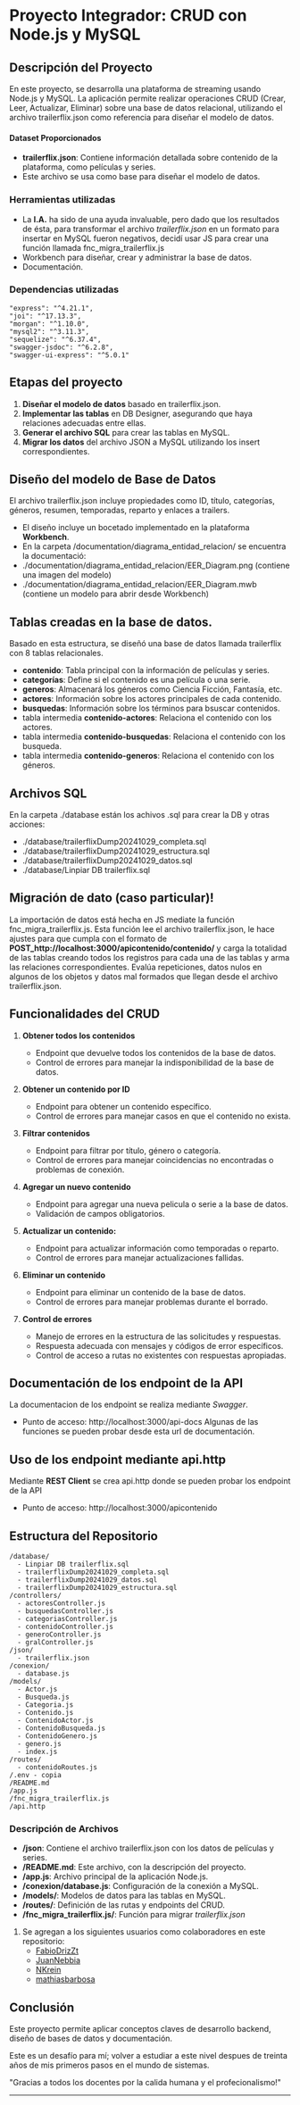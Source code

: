 # Proyecto Integrador: CRUD con Node.js y MySQL

## Descripción del Proyecto

En este proyecto, se desarrolla una plataforma de streaming usando Node.js y MySQL. La aplicación permite realizar operaciones CRUD (Crear, Leer, Actualizar, Eliminar) sobre una base de datos relacional, utilizando el archivo trailerflix.json como referencia para diseñar el modelo de datos.

#### Dataset Proporcionados

- **trailerflix.json**: Contiene información detallada sobre contenido de la plataforma, como películas y series. 
- Este archivo se usa como base para diseñar el modelo de datos.

### Herramientas utilizadas
- La **I.A.** ha sido de una ayuda invaluable, pero dado que los resultados de ésta, para transformar el archivo *trailerflix.json* en un formato para insertar en MySQL fueron negativos, decidí usar JS para crear una función  llamada fnc_migra_trailerflix.js 
- Workbench para diseñar, crear y administrar la base de datos.
- Documentación.

### Dependencias utilizadas
    "express": "^4.21.1",
    "joi": "^17.13.3",
    "morgan": "^1.10.0",
    "mysql2": "^3.11.3",
    "sequelize": "^6.37.4",
    "swagger-jsdoc": "^6.2.8",
    "swagger-ui-express": "^5.0.1"


## Etapas del proyecto
1. **Diseñar el modelo de datos** basado en trailerflix.json.
2. **Implementar las tablas** en DB Designer, asegurando que haya relaciones adecuadas entre ellas.
3. **Generar el archivo SQL** para crear las tablas en MySQL.
4. **Migrar los datos** del archivo JSON a MySQL utilizando los insert correspondientes.

## Diseño del modelo de Base de Datos
El archivo trailerflix.json incluye propiedades como ID, título, categorías, géneros, resumen, temporadas, reparto y enlaces a trailers. 

- El diseño incluye un bocetado implementado en la plataforma **Workbench**.
- En la carpeta /documentation/diagrama_entidad_relacion/ se encuentra la documentació:       
-  ./documentation/diagrama_entidad_relacion/EER_Diagram.png (contiene una imagen del modelo)
-  ./documentation/diagrama_entidad_relacion/EER_Diagram.mwb (contiene un modelo para abrir desde Workbench)

## Tablas creadas en la base de datos.
Basado en esta estructura, se diseñó una base de datos llamada trailerflix con 8 tablas relacionales.
- **contenido**: Tabla principal con la información de películas y series.
- **categorías**: Define si el contenido es una película o una serie.
- **generos**: Almacenará los géneros como Ciencia Ficción, Fantasía, etc.
- **actores**: Información sobre los actores principales de cada contenido.
- **busquedas**: Información sobre los términos para bsuscar contenidos.
- tabla intermedia **contenido-actores**: Relaciona el contenido con los actores.
- tabla intermedia **contenido-busquedas**: Relaciona el contenido con los busqueda.
- tabla intermedia **contenido-generos**: Relaciona el contenido con los géneros.


## Archivos SQL
En la carpeta ./database están los achivos .sql para crear la DB y otras acciones:
  -  ./database/trailerflixDump20241029_completa.sql 
  -  ./database/trailerflixDump20241029_estructura.sql 
  -  ./database/trailerflixDump20241029_datos.sql
  -  ./database/Linpiar DB trailerflix.sql


## Migración de dato (caso particular)!
La importación de datos está hecha en JS mediate la función fnc_migra_trailerflix.js. Esta función lee el archivo trailerflix.json, le hace ajustes para que cumpla con el formato de **POST_http://localhost:3000/apicontenido/contenido/** y carga la totalidad de las tablas creando todos los registros para cada una de las tablas y arma las relaciones correspondientes. Evalúa repeticiones, datos nulos en algunos de los objetos y datos mal formados que llegan desde el archivo trailerflix.json.



## Funcionalidades del CRUD

1. **Obtener todos los contenidos**
   - Endpoint que devuelve todos los contenidos de la base de datos.
   - Control de errores para manejar la indisponibilidad de la base de datos.

2. **Obtener un contenido por ID**
   - Endpoint para obtener un contenido específico.
   - Control de errores para manejar casos en que el contenido no exista.

3. **Filtrar contenidos**
   - Endpoint para filtrar por título, género o categoría.
   - Control de errores para manejar coincidencias no encontradas o problemas de conexión.

4. **Agregar un nuevo contenido**
   - Endpoint para agregar una nueva pelicula o serie a la base de datos.
   - Validación de campos obligatorios.

5. **Actualizar un contenido:**
   - Endpoint para actualizar información como temporadas o reparto.
   - Control de errores para manejar actualizaciones fallidas.
     
6. **Eliminar un contenido**
   - Endpoint para eliminar un contenido de la base de datos.
   - Control de errores para manejar problemas durante el borrado.

7. **Control de errores**
   - Manejo de errores en la estructura de las solicitudes y respuestas.
   - Respuesta adecuada con mensajes y códigos de error específicos.
   - Control de acceso a rutas no existentes con respuestas apropiadas.
  


## Documentación de los endpoint de la API
 La documentacion de los endpoint se realiza mediante *Swagger*.
- Punto de acceso: http://localhost:3000/api-docs
Algunas de las funciones se pueden probar desde esta url de documentación.



## Uso de los endpoint mediante api.http
Mediante **REST Client** se crea api.http donde se pueden probar los endpoint de la API
- Punto de acceso: http://localhost:3000/apicontenido


## Estructura del Repositorio

```plaintext
/database/
  - Linpiar DB trailerflix.sql
  - trailerflixDump20241029_completa.sql
  - trailerflixDump20241029_datos.sql
  - trailerflixDump20241029_estructura.sql
/controllers/
  - actoresController.js
  - busquedasController.js
  - categoriasController.js
  - contenidoController.js
  - generoController.js
  - gralController.js  
/json/
  - trailerflix.json
/conexion/
  - database.js
/models/
  - Actor.js
  - Busqueda.js
  - Categoria.js
  - Contenido.js
  - ContenidoActor.js
  - ContenidoBusqueda.js
  - ContenidoGenero.js
  - genero.js
  - index.js
/routes/
  - contenidoRoutes.js
/.env - copia
/README.md
/app.js
/fnc_migra_trailerflix.js
/api.http
```

### Descripción de Archivos

- **/json**: Contiene el archivo trailerflix.json con los datos de películas y series.
- **/README.md**: Este archivo, con la descripción del proyecto.
- **/app.js**: Archivo principal de la aplicación Node.js.
- **/conexion/database.js**: Configuración de la conexión a MySQL.
- **/models/**: Modelos de datos para las tablas en MySQL.
- **/routes/**: Definición de las rutas y endpoints del CRUD.
- **/fnc_migra_trailerflix.js/**: Función para migrar *trailerflix.json*




1. Se agregan a los siguientes usuarios como colaboradores en este repositorio:
   - [FabioDrizZt](https://github.com/FabioDrizZt)
   - [JuanNebbia](https://github.com/JuanNebbia)
   - [NKrein](https://github.com/NKrein)
   - [mathiasbarbosa](https://github.com/mathiasbarbosa)

## Conclusión

Este proyecto permite aplicar conceptos claves de desarrollo backend, diseño de bases de datos y documentación. 

Este es un desafío para mí; volver a estudiar a este nivel despues de treinta años de mis primeros pasos en el mundo de sistemas.

"Gracias a todos los docentes por la calida humana y el profecionalismo!"

---

